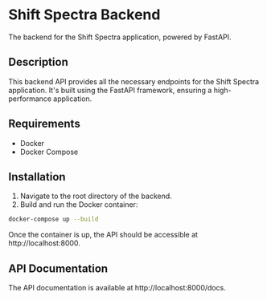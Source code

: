 # Shift Spectra Backend

The backend for the Shift Spectra application, powered by FastAPI.

## Description

This backend API provides all the necessary endpoints for the Shift Spectra application. It's built using the FastAPI framework, ensuring a high-performance application.

## Requirements

- Docker
- Docker Compose

## Installation

1. Navigate to the root directory of the backend.
2. Build and run the Docker container:

```bash
docker-compose up --build
```

Once the container is up, the API should be accessible at http://localhost:8000.

## API Documentation

The API documentation is available at http://localhost:8000/docs.